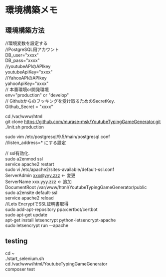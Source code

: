 # 環境構築メモ

## 環境構築方法
//環境変数を設定する  
//PostgreSQL用アカウント  
DB_user="xxxx"  
DB_pass="xxxx"  
//youtubeAPIのAPIkey  
youtubeApiKey="xxxx"  
//YahooAPIのAPIkey  
yahooApiKey="xxxx"  
// 本番環境or開発環境  
env="production" or "develop"  
// Githubからのフッキングを受け取るためのSecretKey.  
Github_Secret = "xxxx"

cd /var/www/html  
git clone https://github.com/murase-msk/YoutubeTypingGameGenerator.git  
./init.sh production   


sudo vim /etc/postgresql/9.5/main/postgresql.conf  
//listen_address=* にする設定


// ssl有効化.  
sudo a2enmod ssl   
service apache2 restart  
sudo vi /etc/apache2/sites-available/default-ssl.conf  
        ServerAdmin xxx@yyy.zzz <- 変更  
        ServerName xxx.yyy.zzz <- 追加  
        DocumentRoot /var/www/html/YoutubeTypingGameGenerator/public  
sudo a2ensite default-ssl  
service apache2 reload  
//Lets EncryptでSSL証明書取得  
sudo add-apt-repository ppa:certbot/certbot  
sudo apt-get update  
apt-get install letsencrypt python-letsencrypt-apache  
sudo letsencrypt run --apache  




## testing
cd ~  
./start_selenium.sh  
cd /var/www/html/YoutubeTypingGameGenerator  
composer test